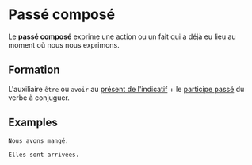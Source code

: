 # Passé composé

Le **passé composé** exprime une action ou un fait qui a déjà eu lieu au moment où nous nous exprimons.

## Formation

L'auxiliaire `être` ou `avoir` au [présent de l'indicatif](../temps/présent.md) + le [participe passé](../participes/participe%20passé.md) du verbe à conjuguer.

## Examples

```text
Nous avons mangé.

Elles sont arrivées.
```
